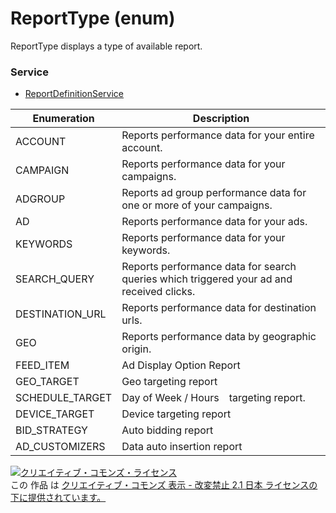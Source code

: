 # ReportType (enum)
ReportType displays a type of available report.
### Service
+ [ReportDefinitionService](../services/ReportDefinitionService.md)

| Enumeration | Description | 
|---|---|
| ACCOUNT| Reports performance data for your entire account. |
| CAMPAIGN| Reports performance data for your campaigns. |
| ADGROUP| Reports ad group performance data for one or more of your campaigns. |
| AD| Reports performance data for your ads. |
| KEYWORDS| Reports performance data for your keywords. |
| SEARCH_QUERY| Reports performance data for search queries which triggered your ad and received clicks. |
| DESTINATION_URL| Reports performance data for destination urls. |
| GEO| Reports performance data by geographic origin. |
| FEED_ITEM| Ad Display Option Report |
| GEO_TARGET| Geo targeting report |
| SCHEDULE_TARGET| Day of Week / Hours　targeting report. |
| DEVICE_TARGET| Device targeting report |
| BID_STRATEGY| Auto bidding report |
| AD_CUSTOMIZERS| Data auto insertion report |
<a rel="license" href="http://creativecommons.org/licenses/by-nd/2.1/jp/"><img alt="クリエイティブ・コモンズ・ライセンス" style="border-width:0" src="https://i.creativecommons.org/l/by-nd/2.1/jp/88x31.png" /></a><br />この 作品 は <a rel="license" href="http://creativecommons.org/licenses/by-nd/2.1/jp/">クリエイティブ・コモンズ 表示 - 改変禁止 2.1 日本 ライセンスの下に提供されています。</a>
